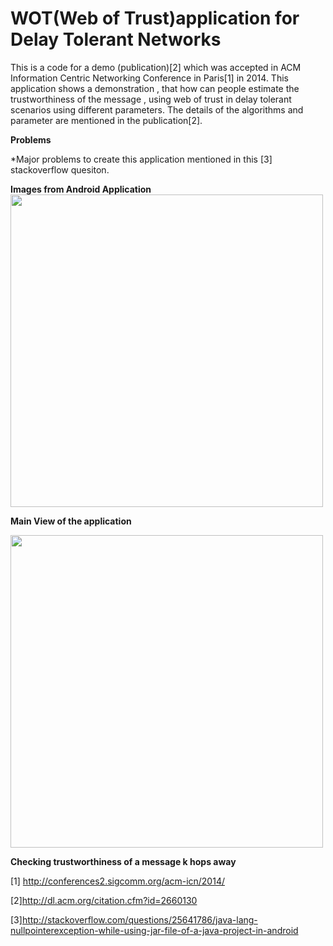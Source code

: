 # WOT(Web of Trust)application for Delay Tolerant Networks

This is a code for a demo (publication)[2] which was accepted in ACM Information Centric Networking Conference in Paris[1] in 2014.
This application shows a demonstration , that how can people estimate the trustworthiness of the message , using web of trust in delay tolerant scenarios using different parameters. The details of the algorithms and parameter are mentioned in the publication[2].

**Problems**

*Major problems to create this application mentioned in this [3] stackoverflow quesiton.


**Images from Android Application**
<img src="https://cloud.githubusercontent.com/assets/1822240/12904499/93b5de94-ced8-11e5-869d-79801ae151ca.png" width="500">

**Main View of the application**

<img src="https://cloud.githubusercontent.com/assets/1822240/12904500/949b9d6c-ced8-11e5-83aa-481e5fa49779.png" width="500">

**Checking trustworthiness of a message k hops away**


[1] http://conferences2.sigcomm.org/acm-icn/2014/

[2]http://dl.acm.org/citation.cfm?id=2660130

[3]http://stackoverflow.com/questions/25641786/java-lang-nullpointerexception-while-using-jar-file-of-a-java-project-in-android


